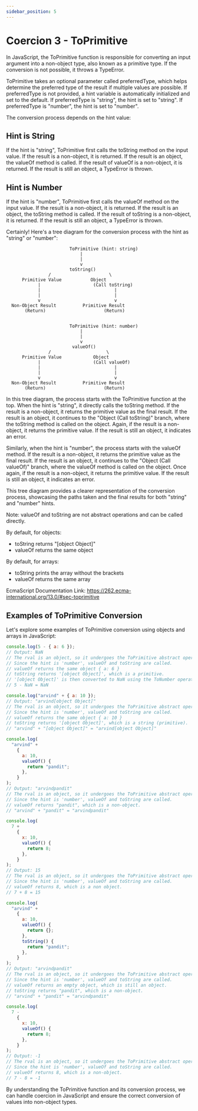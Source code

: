 ```yaml
---
sidebar_position: 5
---
```


# Coercion 3 - ToPrimitive

In JavaScript, the ToPrimitive function is responsible for converting an input argument into a non-object type, also known as a primitive type. If the conversion is not possible, it throws a TypeError.

ToPrimitive takes an optional parameter called preferredType, which helps determine the preferred type of the result if multiple values are possible. If preferredType is not provided, a hint variable is automatically initialized and set to the default. If preferredType is "string", the hint is set to "string". If preferredType is "number", the hint is set to "number".

The conversion process depends on the hint value:

## Hint is String

If the hint is "string", ToPrimitive first calls the toString method on the input value. If the result is a non-object, it is returned. If the result is an object, the valueOf method is called. If the result of valueOf is a non-object, it is returned. If the result is still an object, a TypeError is thrown.

## Hint is Number

If the hint is "number", ToPrimitive first calls the valueOf method on the input value. If the result is a non-object, it is returned. If the result is an object, the toString method is called. If the result of toString is a non-object, it is returned. If the result is still an object, a TypeError is thrown.

Certainly! Here's a tree diagram for the conversion process with the hint as "string" or "number":

```
                        ToPrimitive (hint: string)
                            |
                            |
                            v
                        toString()
                /                      \
      Primitive Value           Object
            |                    (Call toString)
            |                            |
            |                            |
            v                            v
  Non-Object Result          Primitive Result
       (Return)                      (Return)


                        ToPrimitive (hint: number)
                            |
                            |
                            v
                         valueOf()
                /                     \
      Primitive Value            Object
            |                    (Call valueOf)
            |                            |
            |                            |
            v                            v
  Non-Object Result          Primitive Result
       (Return)                      (Return)
```

In this tree diagram, the process starts with the ToPrimitive function at the top. When the hint is "string", it directly calls the toString method. If the result is a non-object, it returns the primitive value as the final result. If the result is an object, it continues to the "Object (Call toString)" branch, where the toString method is called on the object. Again, if the result is a non-object, it returns the primitive value. If the result is still an object, it indicates an error.

Similarly, when the hint is "number", the process starts with the valueOf method. If the result is a non-object, it returns the primitive value as the final result. If the result is an object, it continues to the "Object (Call valueOf)" branch, where the valueOf method is called on the object. Once again, if the result is a non-object, it returns the primitive value. If the result is still an object, it indicates an error.

This tree diagram provides a clearer representation of the conversion process, showcasing the paths taken and the final results for both "string" and "number" hints.

Note: valueOf and toString are not abstract operations and can be called directly.

By default, for objects:

- toString returns "[object Object]"
- valueOf returns the same object

By default, for arrays:

- toString prints the array without the brackets
- valueOf returns the same array

EcmaScript Documentation Link: https://262.ecma-international.org/13.0/#sec-toprimitive

## Examples of ToPrimitive Conversion

Let's explore some examples of ToPrimitive conversion using objects and arrays in JavaScript:

```javascript
console.log(5 - { a: 6 });
// Output: NaN
// The rval is an object, so it undergoes the ToPrimitive abstract operation.
// Since the hint is 'number', valueOf and toString are called.
// valueOf returns the same object { a: 6 }
// toString returns '[object Object]', which is a primitive.
// '[object Object]' is then converted to NaN using the ToNumber operation.
// 5 - NaN = NaN

console.log("arvind" + { a: 10 });
// Output: "arvind[object Object]"
// The rval is an object, so it undergoes the ToPrimitive abstract operation.
// Since the hint is 'number', valueOf and toString are called.
// valueOf returns the same object { a: 10 }
// toString returns '[object Object]', which is a string (primitive).
// "arvind" + "[object Object]" = "arvind[object Object]"

console.log(
  "arvind" +
    {
      a: 10,
      valueOf() {
        return "pandit";
      },
    }
);
// Output: "arvindpandit"
// The rval is an object, so it undergoes the ToPrimitive abstract operation.
// Since the hint is 'number', valueOf and toString are called.
// valueOf returns "pandit", which is a non-object.
// "arvind" + "pandit" = "arvindpandit"

console.log(
  7 +
    {
      x: 10,
      valueOf() {
        return 8;
      },
    }
);
// Output: 15
// The rval is an object, so it undergoes the ToPrimitive abstract operation.
// Since the hint is 'number', valueOf and toString are called.
// valueOf returns 8, which is a non object.
// 7 + 8 = 15

console.log(
  "arvind" +
    {
      a: 10,
      valueOf() {
        return {};
      },
      toString() {
        return "pandit";
      },
    }
);
// Output: "arvindpandit"
// The rval is an object, so it undergoes the ToPrimitive abstract operation.
// Since the hint is 'number', valueOf and toString are called.
// valueOf returns an empty object, which is still an object.
// toString returns "pandit", which is a non-object.
// "arvind" + "pandit" = "arvindpandit"

console.log(
  7 -
    {
      x: 10,
      valueOf() {
        return 8;
      },
    }
);
// Output: -1
// The rval is an object, so it undergoes the ToPrimitive abstract operation.
// Since the hint is 'number', valueOf and toString are called.
// valueOf returns 8, which is a non-object.
// 7 - 8 = -1
```

By understanding the ToPrimitive function and its conversion process, we can handle coercion in JavaScript and ensure the correct conversion of values into non-object types.
